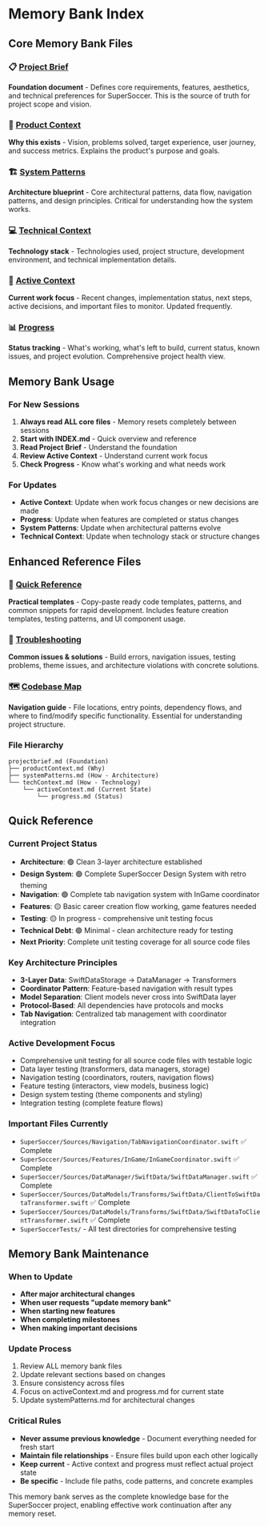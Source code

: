 # Memory Bank Index

## Core Memory Bank Files

### 📋 [Project Brief](projectbrief.md)
**Foundation document** - Defines core requirements, features, aesthetics, and technical preferences for SuperSoccer. This is the source of truth for project scope and vision.

### 🎯 [Product Context](productContext.md)
**Why this exists** - Vision, problems solved, target experience, user journey, and success metrics. Explains the product's purpose and goals.

### 🏗️ [System Patterns](systemPatterns.md)
**Architecture blueprint** - Core architectural patterns, data flow, navigation patterns, and design principles. Critical for understanding how the system works.

### 💻 [Technical Context](techContext.md)
**Technology stack** - Technologies used, project structure, development environment, and technical implementation details.

### 🔄 [Active Context](activeContext.md)
**Current work focus** - Recent changes, implementation status, next steps, active decisions, and important files to monitor. Updated frequently.

### 📊 [Progress](progress.md)
**Status tracking** - What's working, what's left to build, current status, known issues, and project evolution. Comprehensive project health view.

## Memory Bank Usage

### For New Sessions
1. **Always read ALL core files** - Memory resets completely between sessions
2. **Start with INDEX.md** - Quick overview and reference
3. **Read Project Brief** - Understand the foundation
4. **Review Active Context** - Understand current work focus
5. **Check Progress** - Know what's working and what needs work

### For Updates
- **Active Context**: Update when work focus changes or new decisions are made
- **Progress**: Update when features are completed or status changes
- **System Patterns**: Update when architectural patterns evolve
- **Technical Context**: Update when technology stack or structure changes

## Enhanced Reference Files

### 🚀 [Quick Reference](quickReference.md)
**Practical templates** - Copy-paste ready code templates, patterns, and common snippets for rapid development. Includes feature creation templates, testing patterns, and UI component usage.

### 🔧 [Troubleshooting](troubleshooting.md)
**Common issues & solutions** - Build errors, navigation issues, testing problems, theme issues, and architecture violations with concrete solutions.

### 🗺️ [Codebase Map](codebase-map.md)
**Navigation guide** - File locations, entry points, dependency flows, and where to find/modify specific functionality. Essential for understanding project structure.

### File Hierarchy
```
projectbrief.md (Foundation)
├── productContext.md (Why)
├── systemPatterns.md (How - Architecture)
└── techContext.md (How - Technology)
    └── activeContext.md (Current State)
        └── progress.md (Status)
```

## Quick Reference

### Current Project Status
- **Architecture**: 🟢 Clean 3-layer architecture established
- **Design System**: 🟢 Complete SuperSoccer Design System with retro theming
- **Navigation**: 🟢 Complete tab navigation system with InGame coordinator
- **Features**: 🟡 Basic career creation flow working, game features needed
- **Testing**: 🟡 In progress - comprehensive unit testing focus
- **Technical Debt**: 🟢 Minimal - clean architecture ready for testing
- **Next Priority**: Complete unit testing coverage for all source code files

### Key Architecture Principles
- **3-Layer Data**: SwiftDataStorage → DataManager → Transformers
- **Coordinator Pattern**: Feature-based navigation with result types
- **Model Separation**: Client models never cross into SwiftData layer
- **Protocol-Based**: All dependencies have protocols and mocks
- **Tab Navigation**: Centralized tab management with coordinator integration

### Active Development Focus
- Comprehensive unit testing for all source code files with testable logic
- Data layer testing (transformers, data managers, storage)
- Navigation testing (coordinators, routers, navigation flows)
- Feature testing (interactors, view models, business logic)
- Design system testing (theme components and styling)
- Integration testing (complete feature flows)

### Important Files Currently
- `SuperSoccer/Sources/Navigation/TabNavigationCoordinator.swift` ✅ Complete
- `SuperSoccer/Sources/Features/InGame/InGameCoordinator.swift` ✅ Complete
- `SuperSoccer/Sources/DataManager/SwiftData/SwiftDataManager.swift` ✅ Complete
- `SuperSoccer/Sources/DataModels/Transforms/SwiftData/ClientToSwiftDataTransformer.swift` ✅ Complete
- `SuperSoccer/Sources/DataModels/Transforms/SwiftData/SwiftDataToClientTransformer.swift` ✅ Complete
- `SuperSoccerTests/` - All test directories for comprehensive testing

## Memory Bank Maintenance

### When to Update
- **After major architectural changes**
- **When user requests "update memory bank"**
- **When starting new features**
- **When completing milestones**
- **When making important decisions**

### Update Process
1. Review ALL memory bank files
2. Update relevant sections based on changes
3. Ensure consistency across files
4. Focus on activeContext.md and progress.md for current state
5. Update systemPatterns.md for architectural changes

### Critical Rules
- **Never assume previous knowledge** - Document everything needed for fresh start
- **Maintain file relationships** - Ensure files build upon each other logically
- **Keep current** - Active context and progress must reflect actual project state
- **Be specific** - Include file paths, code patterns, and concrete examples

This memory bank serves as the complete knowledge base for the SuperSoccer project, enabling effective work continuation after any memory reset.
